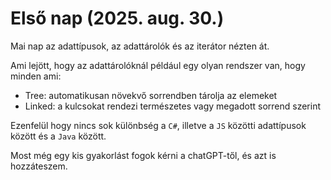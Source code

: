 # Első nap (2025. aug. 30.)

Mai nap az adattípusok, az adattárolók és az iterátor nézten át.

Ami lejött, hogy az adattárolóknál például egy olyan rendszer van, hogy minden ami:
- Tree: automatikusan növekvő sorrendben tárolja az elemeket
- Linked: a kulcsokat rendezi természetes vagy megadott sorrend szerint

Ezenfelül hogy nincs sok különbség a `C#`, illetve a `JS` közötti adattípusok között és a `Java` között.

Most még egy kis gyakorlást fogok kérni a chatGPT-től, és azt is hozzáteszem.
